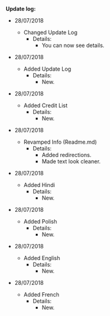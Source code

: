 __**Update log:**__

- 28/07/2018
    - Changed Update Log
        - Details: 
            - You can now see details.

- 28/07/2018 
    - Added Update Log
        - Details: 
            - New.
  
 - 28/07/2018 
    - Added Credit List
        - Details: 
            - New.

- 28/07/2018 
    - Revamped Info (Readme.md)
        - Details:
            - Added redirections.
            - Made text look cleaner.

- 28/07/2018 
    - Added Hindi
        - Details:
            - New.

- 28/07/2018 
    - Added Polish
        - Details:
            - New.

- 28/07/2018 
    - Added English
        - Details:
            - New.

- 28/07/2018
    - Added French
        - Details:
            - New.
